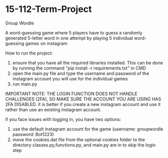 # 15-112-Term-Project
Group Wordle

A word-guessing game where 5 players have to guess a randomly generated 5-letter word in one attempt 
by playing 5 individual word-guessing games on instagram

How to run the project:
1) ensure that you have all the required libraries installed. This can be done by running the command "pip install -r requirements.txt" in CMD
2) open the main.py file and type the username and password of the instagram account you will use for the individual games
3) run main.py

IMPORTANT NOTE: THE LOGIN FUNCTION DOES NOT HANDLE CHALLENGES (2FA), SO MAKE SURE THE ACCOUNT YOU ARE USING HAS 2FA DISABLED. it is better if you create a new 
instagram account and use it rather than use an existing instagram account.

if you face issues with logging in, you have two options:
1) use the default instagram account for the game (username: groupwordle password: Bot1223)
2) move the cookies.dat file from the optional cookies folder to the directory classes.py,functions.py, and main.py are in to skip the login step
